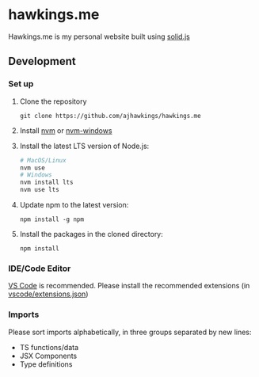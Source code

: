 # hawkings.me

Hawkings.me is my personal website built using [solid.js](https://github.com/solidjs/solid)

## Development

### Set up

1. Clone the repository

    ```shell
    git clone https://github.com/ajhawkings/hawkings.me
    ```

2. Install [nvm](https://github.com/nvm-sh/nvm) or [nvm-windows](https://github.com/coreybutler/nvm-windows)

3. Install the latest LTS version of Node.js:

    ```powershell
    # MacOS/Linux
    nvm use
    # Windows
    nvm install lts
    nvm use lts
    ```

4. Update npm to the latest version:

    ```shell
    npm install -g npm
    ```

5. Install the packages in the cloned directory:

    ```shell
    npm install
    ```

### IDE/Code Editor

[VS Code](https://code.visualstudio.com/) is recommended. Please install the recommended extensions (in [vscode/extensions.json](./vscode/extensions.json))

### Imports

Please sort imports alphabetically, in three groups separated by new lines:

- TS functions/data
- JSX Components
- Type definitions

